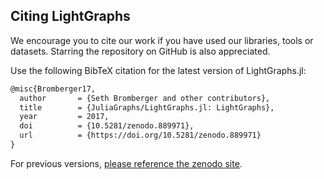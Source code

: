 ## Citing LightGraphs

We encourage you to cite our work if you have used our libraries, tools or datasets. Starring the repository on GitHub is also appreciated.

Use the following BibTeX citation for the latest version of LightGraphs.jl:

```tex
@misc{Bromberger17,
  author       = {Seth Bromberger and other contributors},
  title        = {JuliaGraphs/LightGraphs.jl: LightGraphs},
  year         = 2017,
  doi          = {10.5281/zenodo.889971},
  url          = {https://doi.org/10.5281/zenodo.889971}
}
```

For previous versions, [please reference the zenodo site](https://zenodo.org/record/889971).